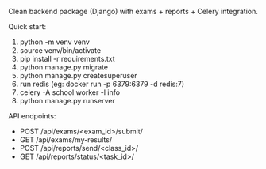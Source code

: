 Clean backend package (Django) with exams + reports + Celery integration.

Quick start:
1. python -m venv venv
2. source venv/bin/activate
3. pip install -r requirements.txt
4. python manage.py migrate
5. python manage.py createsuperuser
6. run redis (eg: docker run -p 6379:6379 -d redis:7)
7. celery -A school worker -l info
8. python manage.py runserver

API endpoints:
- POST /api/exams/<exam_id>/submit/
- GET /api/exams/my-results/
- POST /api/reports/send/<class_id>/
- GET /api/reports/status/<task_id>/
